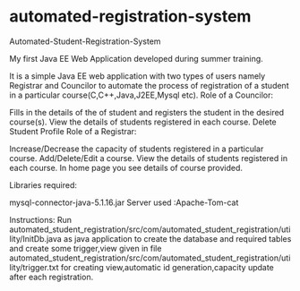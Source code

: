 # automated-registration-system
Automated-Student-Registration-System

My first Java EE Web Application developed during summer training.

It is a simple Java EE web application with two types of users namely Registrar and Councilor to automate the process of registration of a student in a particular course(C,C++,Java,J2EE,Mysql etc).
Role of a Councilor:

Fills in the details of the of student and registers the student in the desired course(s).
View the details of students registered in each course.
Delete Student Profile
Role of a Registrar:

Increase/Decrease the capacity of students registered in a particular course.
Add/Delete/Edit a course.
View the details of students registered in each course.
In home page you see details of course provided.

Libraries required:

mysql-connector-java-5.1.16.jar
Server used :Apache-Tom-cat

Instructions:
Run automated_student_registration/src/com/automated_student_registration/utility/InitDb.java
 as java application to create the database and required tables
 and create some trigger,view given in file automated_student_registration/src/com/automated_student_registration/utility/trigger.txt for creating view,automatic id generation,capacity update after each registration.





